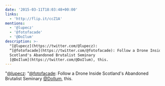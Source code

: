 ```yaml
---
date: '2015-03-11T18:03:48+00:00'
links:
  - 'http://flip.it/ccZ1A'
mentions:
  - '@lupecz'
  - '@fotofacade'
  - '@DoIlum'
description: >-
  "[@lupecz](https://twitter.com/@lupecz):
  “[@fotofacade](https://twitter.com/@fotofacade): Follow a Drone Inside
  Scotland's Abandoned Brutalist Seminary 
  [@DoIlum](https://twitter.com/@DoIlum), this.
---
```

"[@lupecz](https://twitter.com/@lupecz): “[@fotofacade](https://twitter.com/@fotofacade): Follow a Drone Inside Scotland's Abandoned Brutalist Seminary  [@DoIlum](https://twitter.com/@DoIlum), this.
